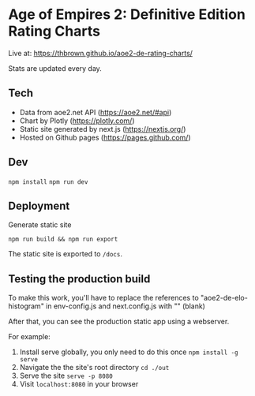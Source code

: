 # Age of Empires 2: Definitive Edition Rating Charts

Live at: https://thbrown.github.io/aoe2-de-rating-charts/

Stats are updated every day.

## Tech

- Data from aoe2.net API (https://aoe2.net/#api)
- Chart by Plotly (https://plotly.com/)
- Static site generated by next.js (https://nextjs.org/)
- Hosted on Github pages (https://pages.github.com/)

## Dev

`npm install`
`npm run dev`

## Deployment

Generate static site

`npm run build && npm run export`

The static site is exported to `/docs`.

## Testing the production build

To make this work, you'll have to replace the references to "aoe2-de-elo-histogram" in env-config.js and next.config.js with "" (blank)

After that, you can see the production static app using a webserver.

For example:

1. Install serve globally, you only need to do this once `npm install -g serve`
1. Navigate the the site's root directory `cd ./out`
1. Serve the site `serve -p 8080`
1. Visit `localhost:8080` in your browser
